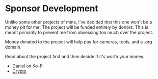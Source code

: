 # Sponsor Development
Unlike some other projects of mine, I've decided that this one won't be a money pit for me.
The project will be funded entirely by donors. This is meant primarily to prevent me from obsessing too much over the project.  

Money donated to the project will help pay for cameras, tools, and a .org domain.

Read about the project first and then decide if it's worth your money.

- [Daniel on Ko-Fi](https://ko-fi.com/petabyte/)
- [Crypto](https://danielc.dev/donate.html)
